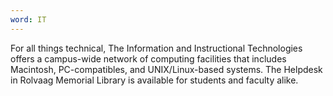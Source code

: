 ```yaml
---
word: IT
---
```


  For all things technical, The Information and Instructional Technologies offers a campus-wide network of computing facilities that includes Macintosh, PC-compatibles, and UNIX/Linux-based systems. The Helpdesk in Rolvaag Memorial Library is available for students and faculty alike.
